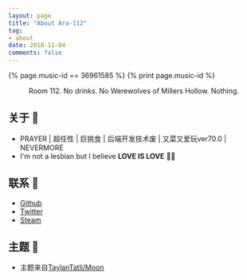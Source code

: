 ```yaml
---
layout: page
title: "About Ara-112"
tag:
- about
date: 2018-11-04
comments: false
---
```


<style type="text/css">
img.emoji{
  display: initial;
  width: 20px;
  height: 20px;
}
</style>

{% page.music-id == 36961585 %}
{% print page.music-id %}
<!-- {% if page.music-id %}
  {% include cloud-music.html %}
{% endif %} -->

<center>Room 112. No drinks. No Werewolves of Millers Hollow. Nothing.</center>

## 关于 :ghost:
* PRAYER \| 超任性 \| 巨挑食 \| 后端开发技术废 \| 又菜又爱玩ver70.0 \| NEVERMORE
*  I'm not a lesbian but I believe **LOVE IS LOVE**  :rainbow_flag:

## 联系 :rocket:
* [Github](https://github.com/ara112)  
* [Twitter](https://twitter.com/AraJ112)  
* [Steam](https://steamcommunity.com/id/ara112)  

## 主题 :pray:
* 主题来自[TaylanTatli/Moon](https://github.com/TaylanTatli/Moon)
